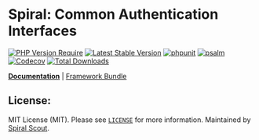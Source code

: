 # Spiral: Common Authentication Interfaces

[![PHP Version Require](https://poser.pugx.org/spiral/auth/require/php)](https://packagist.org/packages/spiral/auth)
[![Latest Stable Version](https://poser.pugx.org/spiral/auth/v/stable)](https://packagist.org/packages/spiral/auth)
[![phpunit](https://github.com/spiral/auth/actions/workflows/phpunit.yml/badge.svg)](https://github.com/spiral/auth/actions)
[![psalm](https://github.com/spiral/auth/actions/workflows/psalm.yml/badge.svg)](https://github.com/spiral/auth/actions)
[![Codecov](https://codecov.io/gh/spiral/auth/branch/master/graph/badge.svg)](https://codecov.io/gh/spiral/auth/)
[![Total Downloads](https://poser.pugx.org/spiral/auth/downloads)](https://packagist.org/packages/spiral/auth)

<b>[Documentation](https://spiral.dev/docs/security-authentication)</b> | [Framework Bundle](https://github.com/spiral/framework)

## License:

MIT License (MIT). Please see [`LICENSE`](./LICENSE) for more information. Maintained by [Spiral Scout](https://spiralscout.com).
